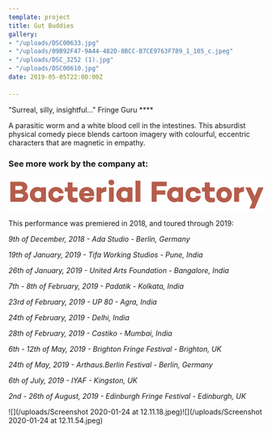 ```yaml
---
template: project
title: Gut Buddies
gallery:
- "/uploads/DSC00633.jpg"
- "/uploads/09B92F47-9A44-482D-8BCC-B7CE9763F789_1_105_c.jpeg"
- "/uploads/DSC_3252 (1).jpg"
- "/uploads/DSC00610.jpg"
date: 2019-05-05T22:00:00Z

---
```

"Surreal, silly, insightful..." Fringe Guru ****

A parasitic worm and a white blood cell in the intestines. This absurdist physical comedy piece blends cartoon imagery with colourful, eccentric characters that are magnetic in empathy.

### See more work by the company at:

![](/uploads/Bacterial-Factory-logo.png)

This performance was premiered in 2018, and toured through 2019:

_9th of December, 2018 - Ada Studio - Berlin, Germany_

_19th of January, 2019 - Tifa Working Studios - Pune, India_

_26th of January, 2019 - United Arts Foundation - Bangalore, India_

_7th - 8th of February, 2019 - Padatik - Kolkata, India_

_23rd of February, 2019 - UP 80 - Agra, India_

_24th of February, 2019 - Delhi, India_

_28th of February, 2019 - Castiko - Mumbai, India_

_6th - 12th of May, 2019 - Brighton Fringe Festival - Brighton, UK_

_24th of May, 2019 - Arthaus.Berlin Festival - Berlin, Germany_

_6th of July, 2019 - IYAF - Kingston, UK_

_2nd - 26th of August, 2019 - Edinburgh Fringe Festival - Edinburgh, UK_

![](/uploads/Screenshot 2020-01-24 at 12.11.18.jpeg)![](/uploads/Screenshot 2020-01-24 at 12.11.54.jpeg)